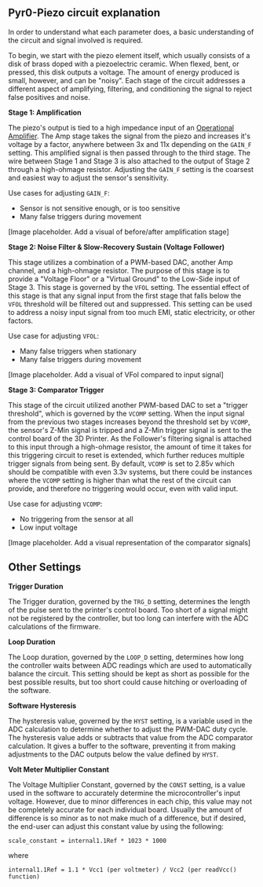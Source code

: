 ## Pyr0-Piezo circuit explanation

In order to understand what each parameter does, a basic understanding of the circuit and signal involved is required.

To begin, we start with the piezo element itself, which usually consists of a disk of brass doped with a piezoelectric ceramic. When flexed, bent, or pressed, this disk outputs a voltage. The amount of energy produced is small, however, and can be "noisy". Each stage of the circuit addresses a different aspect of amplifying, filtering, and conditioning the signal to reject false positives and noise.

**Stage 1: Amplification**

The piezo's output is tied to a high impedance input of an [Operational Amplifier](https://www.electronics-tutorials.ws/opamp/opamp_1.html). The Amp stage takes the signal from the piezo and increases it's voltage by a factor, anywhere between 3x and 11x depending on the `GAIN_F` setting. This amplified signal is then passed through to the third stage. The wire between Stage 1 and Stage 3 is also attached to the output of Stage 2 through a high-ohmage resistor. Adjusting the `GAIN_F` setting is the coarsest and easiest way to adjust the sensor's sensitivity.

Use cases for adjusting `GAIN_F`:

 - Sensor is not sensitive enough, or is too sensitive
 - Many false triggers during movement

[Image placeholder. Add a visual of before/after amplification stage]

**Stage 2: Noise Filter & Slow-Recovery Sustain (Voltage Follower)**

This stage utilizes a combination of a PWM-based DAC, another Amp channel, and a high-ohmage resistor. The purpose of this stage is to provide a "Voltage Floor" or a "Virtual Ground" to the Low-Side input of Stage 3. This stage is governed by the `VFOL` setting. The essential effect of this stage is that any signal input from the first stage that falls below the `VFOL` threshold will be filtered out and suppressed. This setting can be used to address a noisy input signal from too much EMI, static electricity, or other factors.

Use case for adjusting `VFOL`:

 - Many false triggers when stationary
 - Many false triggers during movement

[Image placeholder. Add a visual of VFol compared to input signal]

**Stage 3: Comparator Trigger**

This stage of the circuit utilized another PWM-based DAC to set a "trigger threshold", which is governed by the `VCOMP` setting. When the input signal from the previous two stages increases beyond the threshold set by `VCOMP`, the sensor's Z-Min signal is tripped and a Z-Min trigger signal is sent to the control board of the 3D Printer. As the Follower's filtering signal is attached to this input through a high-ohmage resistor, the amount of time it takes for this triggering circuit to reset is extended, which further reduces multiple trigger signals from being sent. By default, `VCOMP` is set to 2.85v which should be compatible with even 3.3v systems, but there could be instances where the `VCOMP` setting is higher than what the rest of the circuit can provide, and therefore no triggering would occur, even with valid input.

Use case for adjusting `VCOMP`:

 - No triggering from the sensor at all
 - Low input voltage

[Image placeholder. Add a visual representation of the comparator signals]

## Other Settings

**Trigger Duration**

The Trigger duration, governed by the `TRG_D` setting, determines the length of the pulse sent to the printer's control board. Too short of a signal might not be registered by the controller, but too long can interfere with the ADC calculations of the firmware.

**Loop Duration**

The Loop duration, governed by the `LOOP_D` setting, determines how long the controller waits between ADC readings which are used to automatically balance the circuit. This setting should be kept as short as possible for the best possible results, but too short could cause hitching or overloading of the software.

**Software Hysteresis**

The hysteresis value, governed by the `HYST` setting, is a variable used in the ADC calculation to determine whether to adjust the PWM-DAC duty cycle. The hysteresis value adds or subtracts that value from the ADC comparator calculation. It gives a buffer to the software, preventing it from making adjustments to the DAC outputs below the value defined by `HYST`.

**Volt Meter Multiplier Constant**

The Voltage Multiplier Constant, governed by the `CONST` setting, is a value used in the software to accurately determine the microcontroller's input voltage. However, due to minor differences in each chip, this value may not be completely accurate for each individual board. Usually the amount of difference is so minor as to not make much of a difference, but if desired, the end-user can adjust this constant value by using the following:

`scale_constant = internal1.1Ref * 1023 * 1000`

where

`internal1.1Ref = 1.1 * Vcc1 (per voltmeter) / Vcc2 (per readVcc() function)`
